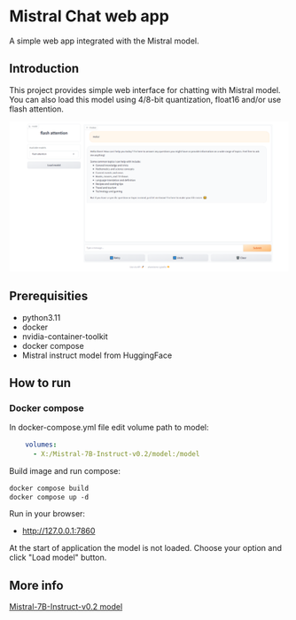 # Mistral Chat web app

A simple web app integrated with the Mistral model.

## Introduction

This project provides simple web interface for chatting with Mistral model.
You can also load this model using 4/8-bit quantization, float16 and/or use flash attention.

![docs/chat_window.png](docs/chat_window.png)

## Prerequisities
* python3.11
* docker
* nvidia-container-toolkit
* docker compose
* Mistral instruct model from HuggingFace

## How to run
### Docker compose
In docker-compose.yml file edit volume path to model:
```yml
    volumes:
      - X:/Mistral-7B-Instruct-v0.2/model:/model
```

Build image and run compose:
```shell
docker compose build
docker compose up -d
```

Run in your browser:
* http://127.0.0.1:7860

At the start of application the model is not loaded. Choose your option and click "Load model" button.

## More info
[Mistral-7B-Instruct-v0.2 model](https://huggingface.co/mistralai/Mistral-7B-Instruct-v0.2)